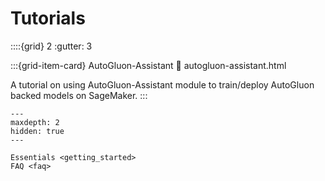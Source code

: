 # Tutorials

::::{grid} 2
  :gutter: 3

:::{grid-item-card} AutoGluon-Assistant
  :link: autogluon-assistant.html

  A tutorial on using AutoGluon-Assistant module to train/deploy AutoGluon backed models on SageMaker.
:::

```{toctree}
---
maxdepth: 2
hidden: true
---

Essentials <getting_started>
FAQ <faq>

```
